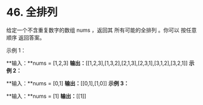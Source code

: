 # 46. 全排列

<p>给定一个不含重复数字的数组 nums ，返回其 所有可能的全排列 。你可以 按任意顺序 返回答案。</p>

<p>示例 1：</p>

**输入：**nums = [1,2,3]
**输出：**[[1,2,3],[1,3,2],[2,1,3],[2,3,1],[3,1,2],[3,2,1]]
**示例 2：**

**输入：**nums = [0,1]
**输出：**[[0,1],[1,0]]
**示例 3：**

**输入：**nums = [1]
**输出：**[[1]]

